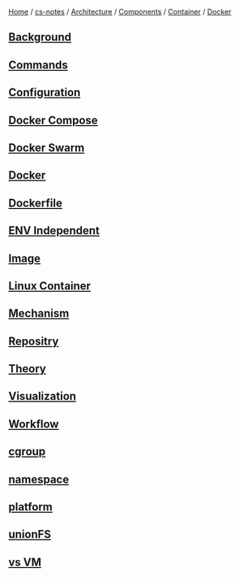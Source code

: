 [Home](https://mengxianbin.github.io) /
[cs-notes](https://mengxianbin.github.io/cs-notes/site) /
[Architecture](https://mengxianbin.github.io/cs-notes/site/Architecture) /
[Components](https://mengxianbin.github.io/cs-notes/site/Architecture/Components) /
[Container](https://mengxianbin.github.io/cs-notes/site/Architecture/Components/Container) /
[Docker](https://mengxianbin.github.io/cs-notes/site/Architecture/Components/Container/Docker)

## [Background](https://mengxianbin.github.io/cs-notes/site/Architecture/Components/Container/Docker/Background)

## [Commands](https://mengxianbin.github.io/cs-notes/site/Architecture/Components/Container/Docker/Commands/)

## [Configuration](https://mengxianbin.github.io/cs-notes/site/Architecture/Components/Container/Docker/Configuration/)

## [Docker Compose](https://mengxianbin.github.io/cs-notes/site/Architecture/Components/Container/Docker/Docker%20Compose)

## [Docker Swarm](https://mengxianbin.github.io/cs-notes/site/Architecture/Components/Container/Docker/Docker%20Swarm)

## [Docker](https://mengxianbin.github.io/cs-notes/site/Architecture/Components/Container/Docker/Docker)

## [Dockerfile](https://mengxianbin.github.io/cs-notes/site/Architecture/Components/Container/Docker/Dockerfile/)

## [ENV Independent](https://mengxianbin.github.io/cs-notes/site/Architecture/Components/Container/Docker/ENV%20Independent)

## [Image](https://mengxianbin.github.io/cs-notes/site/Architecture/Components/Container/Docker/Image)

## [Linux Container](https://mengxianbin.github.io/cs-notes/site/Architecture/Components/Container/Docker/Linux%20Container)

## [Mechanism](https://mengxianbin.github.io/cs-notes/site/Architecture/Components/Container/Docker/Mechanism)

## [Repositry](https://mengxianbin.github.io/cs-notes/site/Architecture/Components/Container/Docker/Repositry)

## [Theory](https://mengxianbin.github.io/cs-notes/site/Architecture/Components/Container/Docker/Theory/)

## [Visualization](https://mengxianbin.github.io/cs-notes/site/Architecture/Components/Container/Docker/Visualization)

## [Workflow](https://mengxianbin.github.io/cs-notes/site/Architecture/Components/Container/Docker/Workflow)

## [cgroup](https://mengxianbin.github.io/cs-notes/site/Architecture/Components/Container/Docker/cgroup)

## [namespace](https://mengxianbin.github.io/cs-notes/site/Architecture/Components/Container/Docker/namespace)

## [platform](https://mengxianbin.github.io/cs-notes/site/Architecture/Components/Container/Docker/platform)

## [unionFS](https://mengxianbin.github.io/cs-notes/site/Architecture/Components/Container/Docker/unionFS)

## [vs VM](https://mengxianbin.github.io/cs-notes/site/Architecture/Components/Container/Docker/vs%20VM)
